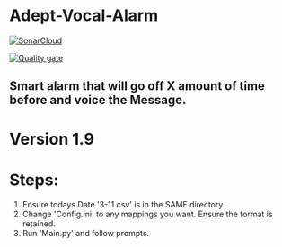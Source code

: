 # Adept-Vocal-Alarm

[![SonarCloud](https://sonarcloud.io/images/project_badges/sonarcloud-black.svg)](https://sonarcloud.io/summary/new_code?id=maxacode_Adept-Vocal-Alarm)

[![Quality gate](https://sonarcloud.io/api/project_badges/quality_gate?project=maxacode_Adept-Vocal-Alarm)](https://sonarcloud.io/summary/new_code?id=maxacode_Adept-Vocal-Alarm)

## Smart alarm that will go off X amount of time before and voice the Message.

# Version 1.9
# Steps:
1. Ensure todays Date '3-11.csv' is in the SAME directory. 
2. Change 'Config.ini' to any mappings you want. Ensure the format is retained. 
3. Run 'Main.py' and follow prompts. 
